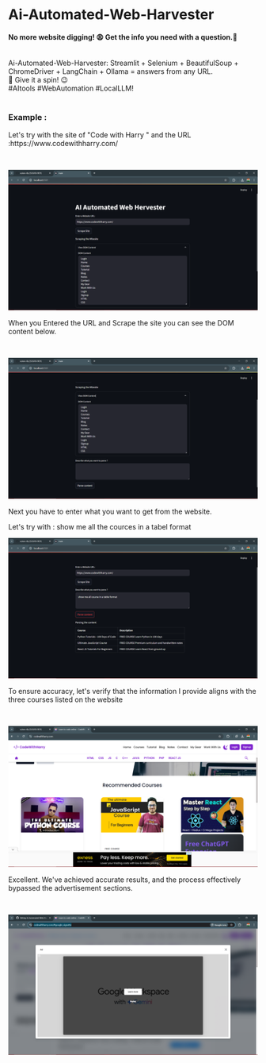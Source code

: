 # Ai-Automated-Web-Harvester
<h4>No more website digging! 😩 Get the info you need with a question.👀</h4><br>
Ai-Automated-Web-Harvester: Streamlit + Selenium + BeautifulSoup + ChromeDriver + LangChain + Ollama = answers from any URL. <br>🤖 Give it a spin! 😉<br>
#AItools #WebAutomation #LocalLLM!<br><br>
<h3>Example :</h3>
<p>Let's try with the site of "Code with Harry " and the URL :https://www.codewithharry.com/</p><br>

![logo](https://github.com/raJeev-r0y/Ai-Automated-Web-Harvester/blob/main/pic/4.png)

<p>When you Entered the URL and Scrape the site you can see the DOM content below.</p><br>

![logo](https://github.com/raJeev-r0y/Ai-Automated-Web-Harvester/blob/main/pic/5.png)
<br>
<p>Next you have to enter what you want to get from the website.</p>
<p>Let's try with : show me all the cources in a tabel format</p>

![logo](https://github.com/raJeev-r0y/Ai-Automated-Web-Harvester/blob/main/pic/6.png)
<p>To ensure accuracy, let's verify that the information I provide aligns with the three courses listed on the website </p><br>

![logo](https://github.com/raJeev-r0y/Ai-Automated-Web-Harvester/blob/main/pic/7.png)
<p>Excellent. We've achieved accurate results, and the process effectively bypassed the advertisement sections.</p><br>

![logo](https://github.com/raJeev-r0y/Ai-Automated-Web-Harvester/blob/main/pic/Screenshot%20(179).png)



